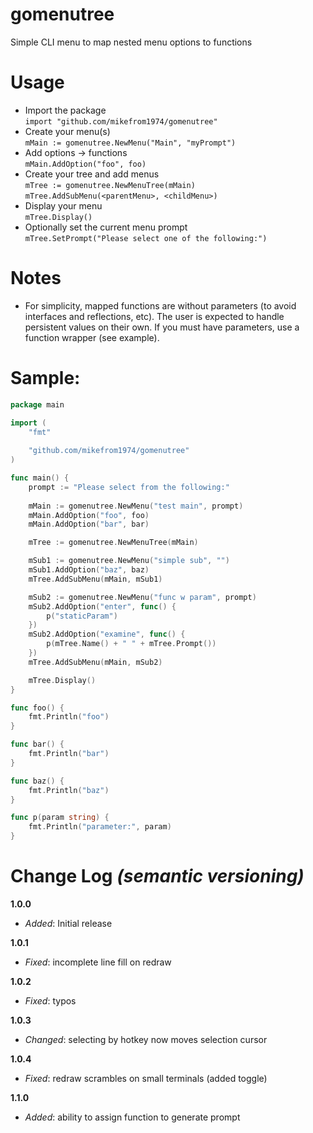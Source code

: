 # gomenutree
Simple CLI menu to map nested menu options to functions

# Usage
* Import the package <br />
  `import "github.com/mikefrom1974/gomenutree"`
* Create your menu(s) <br />
  `mMain := gomenutree.NewMenu("Main", "myPrompt")`
* Add options -> functions <br />
  `mMain.AddOption("foo", foo)`
* Create your tree and add menus <br />
  `mTree := gomenutree.NewMenuTree(mMain)` <br />
  `mTree.AddSubMenu(<parentMenu>, <childMenu>)`
* Display your menu<br />
  `mTree.Display()`
* Optionally set the current menu prompt <br />
  `mTree.SetPrompt("Please select one of the following:")`

# Notes
* For simplicity, mapped functions are without parameters 
  (to avoid interfaces and reflections, etc). The user is
  expected to handle persistent values on their own.
  If you must have parameters, use a function wrapper
  (see example).

# Sample:
```go
package main

import (
	"fmt"
	
	"github.com/mikefrom1974/gomenutree"
)

func main() {
	prompt := "Please select from the following:"
	
	mMain := gomenutree.NewMenu("test main", prompt)
	mMain.AddOption("foo", foo)
	mMain.AddOption("bar", bar)

	mTree := gomenutree.NewMenuTree(mMain)

	mSub1 := gomenutree.NewMenu("simple sub", "")
	mSub1.AddOption("baz", baz)
	mTree.AddSubMenu(mMain, mSub1)

	mSub2 := gomenutree.NewMenu("func w param", prompt)
	mSub2.AddOption("enter", func() {
		p("staticParam")
	})
	mSub2.AddOption("examine", func() {
		p(mTree.Name() + " " + mTree.Prompt())
	})
	mTree.AddSubMenu(mMain, mSub2)

	mTree.Display()
}

func foo() {
	fmt.Println("foo")
}

func bar() {
	fmt.Println("bar")
}

func baz() {
	fmt.Println("baz")
}

func p(param string) {
	fmt.Println("parameter:", param)
}
```

# Change Log _(semantic versioning)_
**1.0.0**
* *Added*: Initial release

**1.0.1**
* *Fixed*: incomplete line fill on redraw

**1.0.2**
* *Fixed*: typos

**1.0.3**
* *Changed*: selecting by hotkey now moves selection cursor

**1.0.4**
* *Fixed*: redraw scrambles on small terminals (added toggle)

**1.1.0**
* *Added*: ability to assign function to generate prompt

